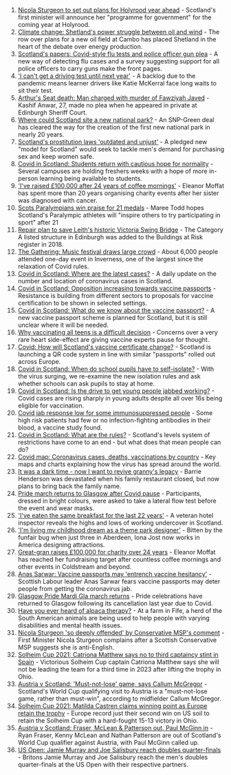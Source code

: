 1. [Nicola Sturgeon to set out plans for Holyrood year ahead](https://www.bbc.co.uk/news/uk-scotland-scotland-politics-58464674?at_medium=RSS&at_campaign=KARANGA) - Scotland's first minister will announce her "programme for government" for the coming year at Holyrood.
2. [Climate change: Shetland's power struggle between oil and wind](https://www.bbc.co.uk/news/uk-scotland-58464439?at_medium=RSS&at_campaign=KARANGA) - The row over plans for a new oil field at Cambo has placed Shetland in the heart of the debate over energy production.
3. [Scotland's papers: Covid-style flu tests and police officer gun plea](https://www.bbc.co.uk/news/uk-scotland-58472174?at_medium=RSS&at_campaign=KARANGA) - A new way of detecting flu cases and a survey suggesting support for all police officers to carry guns make the front pages.
4. ['I can't get a driving test until next year'](https://www.bbc.co.uk/news/uk-scotland-58435040?at_medium=RSS&at_campaign=KARANGA) - A backlog due to the pandemic means learner drivers like Katie McKerral face long waits to sit their test.
5. [Arthur's Seat death: Man charged with murder of Fawziyah Javed](https://www.bbc.co.uk/news/uk-scotland-edinburgh-east-fife-58467784?at_medium=RSS&at_campaign=KARANGA) - Kashif Anwar, 27, made no plea when he appeared in private at Edinburgh Sheriff Court.
6. [Where could Scotland site a new national park?](https://www.bbc.co.uk/news/uk-scotland-south-scotland-58400051?at_medium=RSS&at_campaign=KARANGA) - An SNP-Green deal has cleared the way for the creation of the first new national park in nearly 20 years.
7. [Scotland's prostitution laws 'outdated and unjust'](https://www.bbc.co.uk/news/uk-scotland-58435037?at_medium=RSS&at_campaign=KARANGA) - A pledged new "model for Scotland" would seek to tackle men's demand for purchasing sex and keep women safe.
8. [Covid in Scotland: Students return with cautious hope for normality](https://www.bbc.co.uk/news/uk-scotland-58461756?at_medium=RSS&at_campaign=KARANGA) - Several campuses are holding freshers weeks with a hope of more in-person learning being available to students.
9. ['I've raised £100,000 after 24 years of coffee mornings'](https://www.bbc.co.uk/news/uk-scotland-south-scotland-58383506?at_medium=RSS&at_campaign=KARANGA) - Eleanor Moffat has spent more than 20 years organising charity events after her sister was diagnosed with cancer.
10. [Scots Paralympians win praise for 21 medals](https://www.bbc.co.uk/sport/disability-sport/58466869?at_medium=RSS&at_campaign=KARANGA) - Maree Todd hopes Scotland's Paralympic athletes will "inspire others to try participating in sport" after 21
11. [Repair plan to save Leith's historic Victoria Swing Bridge](https://www.bbc.co.uk/news/uk-scotland-edinburgh-east-fife-58463366?at_medium=RSS&at_campaign=KARANGA) - The Category A listed structure in Edinburgh was added to the Buildings at Risk register in 2018.
12. [The Gathering: Music festival draws large crowd](https://www.bbc.co.uk/news/uk-scotland-highlands-islands-58462912?at_medium=RSS&at_campaign=KARANGA) - About 6,000 people attended one-day event in Inverness, one of the largest since the relaxation of Covid rules.
13. [Covid in Scotland: Where are the latest cases?](https://www.bbc.co.uk/news/uk-scotland-53511877?at_medium=RSS&at_campaign=KARANGA) - A daily update on the number and location of coronavirus cases in Scotland.
14. [Covid in Scotland: Opposition increasing towards vaccine passports](https://www.bbc.co.uk/news/uk-scotland-scotland-politics-58453551?at_medium=RSS&at_campaign=KARANGA) - Resistance is building from different sectors to proposals for vaccine certification to be shown in selected settings.
15. [Covid in Scotland: What do we know about the vaccine passport?](https://www.bbc.co.uk/news/uk-scotland-58422607?at_medium=RSS&at_campaign=KARANGA) - A new vaccine passport scheme is planned for Scotland, but it is still unclear where it will be needed.
16. [Why vaccinating all teens is a difficult decision](https://www.bbc.co.uk/news/health-58423152?at_medium=RSS&at_campaign=KARANGA) - Concerns over a very rare heart side-effect are giving vaccine experts pause for thought.
17. [Covid: How will Scotland's vaccine certificate change?](https://www.bbc.co.uk/news/uk-scotland-57519070?at_medium=RSS&at_campaign=KARANGA) - Scotland is launching a QR code system in line with similar "passports" rolled out across Europe.
18. [Covid in Scotland: When do school pupils have to self-isolate?](https://www.bbc.co.uk/news/uk-scotland-58381883?at_medium=RSS&at_campaign=KARANGA) - With the virus surging, we re-examine the new isolation rules and ask whether schools can ask pupils to stay at home.
19. [Covid in Scotland: Is the drive to get young people jabbed working?](https://www.bbc.co.uk/news/uk-scotland-58342389?at_medium=RSS&at_campaign=KARANGA) - Covid cases are rising sharply in young adults despite all over 16s being eligible for vaccination.
20. [Covid jab response low for some immunosuppressed people](https://www.bbc.co.uk/news/health-58317261?at_medium=RSS&at_campaign=KARANGA) - Some high risk patients had few or no infection-fighting antibodies in their blood, a vaccine study found.
21. [Covid in Scotland: What are the rules?](https://www.bbc.co.uk/news/uk-scotland-53166816?at_medium=RSS&at_campaign=KARANGA) - Scotland's levels system of restrictions have come to an end - but what does that mean people can do?
22. [Covid map: Coronavirus cases, deaths, vaccinations by country](https://www.bbc.co.uk/news/world-51235105?at_medium=RSS&at_campaign=KARANGA) - Key maps and charts explaining how the virus has spread around the world.
23. [It was a dark time - now I want to revive granny's legacy](https://www.bbc.co.uk/news/uk-scotland-edinburgh-east-fife-58429014?at_medium=RSS&at_campaign=KARANGA) - Barrie Henderson was devastated when his family restaurant closed, but now plans to bring back the family name.
24. [Pride march returns to Glasgow after Covid pause](https://www.bbc.co.uk/news/uk-scotland-glasgow-west-58448655?at_medium=RSS&at_campaign=KARANGA) - Participants, dressed in bright colours, were asked to take a lateral flow test before the event and wear masks.
25. ['I've eaten the same breakfast for the last 22 years'](https://www.bbc.co.uk/news/uk-scotland-scotland-business-58323888?at_medium=RSS&at_campaign=KARANGA) - A veteran hotel inspector reveals the highs and lows of working undercover in Scotland.
26. ['I'm living my childhood dream as a theme park designer'](https://www.bbc.co.uk/news/uk-scotland-north-east-orkney-shetland-58308830?at_medium=RSS&at_campaign=KARANGA) - Bitten by the funfair bug when just three in Aberdeen, Iona Jost now works in America designing attractions.
27. [Great-gran raises £100,000 for charity over 24 years](https://www.bbc.co.uk/news/uk-scotland-58440739?at_medium=RSS&at_campaign=KARANGA) - Eleanor Moffat has reached her fundraising target after countless coffee mornings and other events in Coldstream and beyond.
28. [Anas Sarwar: Vaccine passports may 'entrench vaccine hesitancy'](https://www.bbc.co.uk/news/uk-scotland-58455886?at_medium=RSS&at_campaign=KARANGA) - Scottish Labour leader Anas Sarwar fears vaccine passports may deter people from getting the coronavirus jab.
29. [Glasgow Pride Mardi Gla march returns](https://www.bbc.co.uk/news/uk-scotland-58450443?at_medium=RSS&at_campaign=KARANGA) - Pride celebrations have returned to Glasgow following its cancellation last year due to Covid.
30. [Have you ever heard of alpaca therapy?](https://www.bbc.co.uk/news/uk-scotland-58423392?at_medium=RSS&at_campaign=KARANGA) - At a farm in Fife, a herd of the South American animals are being used to help people with varying disabilities and mental health issues.
31. [Nicola Sturgeon 'so deeply offended' by Conservative MSP's comment](https://www.bbc.co.uk/news/uk-scotland-58423484?at_medium=RSS&at_campaign=KARANGA) - First Minister Nicola Sturgeon complains after a Scottish Conservative MSP suggests she is anti-English.
32. [Solheim Cup 2021: Catriona Matthew says no to third captaincy stint in Spain](https://www.bbc.co.uk/sport/golf/58470674?at_medium=RSS&at_campaign=KARANGA) - Victorious Solheim Cup captain Catriona Matthew says she will not be leading the team for a third time in 2023 after lifting the trophy in Ohio.
33. [Austria v Scotland: 'Must-not-lose' game, says Callum McGregor](https://www.bbc.co.uk/sport/football/58386792?at_medium=RSS&at_campaign=KARANGA) - Scotland's World Cup qualifying visit to Austria is a "must-not-lose game, rather than must-win", according to midfielder Callum McGregor.
34. [Solheim Cup 2021: Matilda Castren claims winning point as Europe retain the trophy](https://www.bbc.co.uk/sport/golf/58470233?at_medium=RSS&at_campaign=KARANGA) - Europe record just their second win on US soil to retain the Solheim Cup with a hard-fought 15-13 victory in Ohio.
35. [Austria v Scotland: Fraser, McLean & Patterson out, Paul McGinn in](https://www.bbc.co.uk/sport/football/58462235?at_medium=RSS&at_campaign=KARANGA) - Ryan Fraser, Kenny McLean and Nathan Patterson are out of Scotland's World Cup qualifier against Austria, with Paul McGinn called up.
36. [US Open: Jamie Murray and Joe Salisbury reach doubles quarter-finals](https://www.bbc.co.uk/sport/tennis/58469490?at_medium=RSS&at_campaign=KARANGA) - Britons Jamie Murray and Joe Salisbury reach the men's doubles quarter-finals at the US Open with their respective partners.
